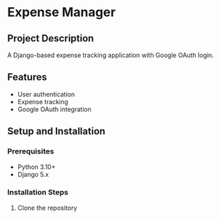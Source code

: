 # Expense Manager

## Project Description
A Django-based expense tracking application with Google OAuth login.

## Features
- User authentication
- Expense tracking
- Google OAuth integration

## Setup and Installation

### Prerequisites
- Python 3.10+
- Django 5.x

### Installation Steps
1. Clone the repository